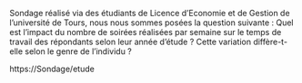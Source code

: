 Sondage réalisé via des étudiants de Licence d’Economie et de Gestion de l’université de Tours, nous nous sommes posées la question suivante :
Quel est l’impact du nombre de soirées réalisées par semaine sur le temps de travail des répondants selon leur année d’étude ? Cette variation diffère-t-elle selon le genre de l’individu ?


https://Sondage/etude




